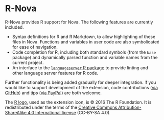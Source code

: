 # R-Nova

R-Nova provides R support for Nova. The following features are currently included.

- Syntax definitions for R and R Markdown, to allow highlighting of these files in Nova. Functions and variables in user code are also symbolicated for ease of navigation.
- Code completion for R, including both standard symbols (from the `base` package) and dynamically parsed function and variable names from the current project.
- An interface to the [`languageserver` R package](https://cran.r-project.org/package=languageserver) to provide linting and other language server features for R code.

Further functionality is being added gradually for deeper integration. If you would like to support development of the extension, code contributions ([via GitHub](https://github.com/jonclayden/R-Nova)) and tips ([via PayPal](https://paypal.me/jonclayden)) are both welcome.

The [R logo](https://www.r-project.org/logo/), used as the extension icon, is © 2016 The R Foundation. It is redistributed under the terms of the [Creative Commons Attribution-ShareAlike 4.0 International license](https://creativecommons.org/licenses/by-sa/4.0/) (CC-BY-SA 4.0).

